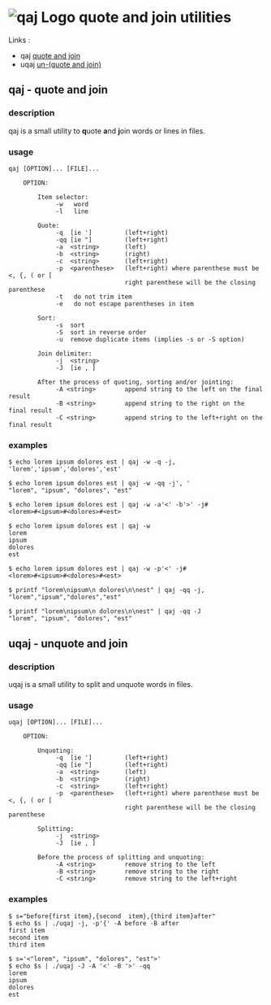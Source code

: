 # ![qaj Logo](https://raw.githubusercontent.com/jfgiraud/qaj/master/qaj.png) quote and join utilities


Links :
- qaj [quote and join](#qaj---quote-and-join)
- uqaj [un-(quote and join)](#uqaj---unquote-and-join)


## qaj - quote and join

### description

qaj is a small utility to **q**uote **a**nd **j**oin words or lines in files.

### usage

```
qaj [OPTION]... [FILE]...

    OPTION:

        Item selector:
             -w   word
             -l   line

        Quote:
             -q  [ie ']         (left+right)
             -qq [ie "]         (left+right)
             -a  <string>       (left)
             -b  <string>       (right)
             -c  <string>       (left+right)
             -p  <parenthese>   (left+right) where parenthese must be <, {, ( or [
                                right parenthese will be the closing parenthese
             -t   do not trim item
             -e   do not escape parentheses in item

        Sort:
             -s  sort
             -S  sort in reverse order
             -u  remove duplicate items (implies -s or -S option)

        Join delimiter:
             -j  <string>
             -J  [ie , ]

        After the process of quoting, sorting and/or jointing:
             -A <string>        append string to the left on the final result
             -B <string>        append string to the right on the final result
             -C <string>        append string to the left+right on the final result
```

### examples

```
$ echo lorem ipsum dolores est | qaj -w -q -j,
'lorem','ipsum','dolores','est'

$ echo lorem ipsum dolores est | qaj -w -qq -j', '
"lorem", "ipsum", "dolores", "est"

$ echo lorem ipsum dolores est | qaj -w -a'<' -b'>' -j# 
<lorem>#<ipsum>#<dolores>#<est>

$ echo lorem ipsum dolores est | qaj -w
lorem
ipsum
dolores
est

$ echo lorem ipsum dolores est | qaj -w -p'<' -j# 
<lorem>#<ipsum>#<dolores>#<est>

$ printf "lorem\nipsum\n dolores\n\nest" | qaj -qq -j, 
"lorem","ipsum","dolores","est"

$ printf "lorem\nipsum\n dolores\n\nest" | qaj -qq -J 
"lorem", "ipsum", "dolores", "est"
```




## uqaj - unquote and join

### description

uqaj is a small utility to split and unquote words in files.

### usage

```
uqaj [OPTION]... [FILE]...

    OPTION:

        Unquoting:
             -q  [ie ']         (left+right)
             -qq [ie "]         (left+right)
             -a  <string>       (left)
             -b  <string>       (right)
             -c  <string>       (left+right)
             -p  <parenthese>   (left+right) where parenthese must be <, {, ( or [
                                right parenthese will be the closing parenthese
        
        Splitting:
             -j  <string>
             -J  [ie , ]
        
        Before the process of splitting and unquoting:
             -A <string>        remove string to the left
             -B <string>        remove string to the right
             -C <string>        remove string to the left+right
```

### examples

```
$ s="before{first item},{second  item},{third item}after"
$ echo $s | ./uqaj -j, -p'{' -A before -B after
first item
second item
third item

$ s='<"lorem", "ipsum", "dolores", "est">'
$ echo $s | ./uqaj -J -A '<' -B '>' -qq
lorem
ipsum
dolores
est
```
